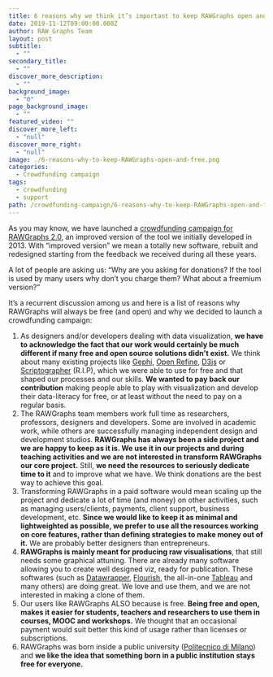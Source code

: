 ```yaml
---
title: 6 reasons why we think it’s important to keep RAWGraphs open and free
date: 2019-11-12T09:00:00.000Z
author: RAW Graphs Team
layout: post
subtitle:
  - ""
secondary_title:
  - ""
discover_more_description:
  - ""
background_image:
  - "0"
page_background_image:
  - ""
featured_video: ""
discover_more_left:
  - "null"
discover_more_right:
  - "null"
image: ./6-reasons-why-to-keep-RAWGraphs-open-and-free.png
categories:
  - Crowdfunding campaign
tags:
  - crowdfunding
  - support
path: /crowdfunding-campaign/6-reasons-why-to-keep-RAWGraphs-open-and-free
---
```


As you may know, we have launched a [crowdfunding campaign for RAWGraphs 2.0](https://igg.me/at/rawgraphs2), an improved version of the tool we initially developed in 2013. With “improved version” we mean a totally new software, rebuilt and redesigned starting from the feedback we received during all these years.

A lot of people are asking us: “Why are you asking for donations? If the tool is used by many users why don’t you charge them? What about a freemium version?”

It’s a recurrent discussion among us and here is a list of reasons why RAWGraphs will always be free (and open) and why we decided to launch a crowdfunding campaign:

1. As designers and/or developers dealing with data visualization, **we have to acknowledge the fact that our work would certainly be much different if many free and open source solutions didn't exist.** We think about many existing projects like [Gephi](https://gephi.org/), [Open Refine](http://openrefine.org/), [D3js](https://d3js.org/) or [Scriptographer](https://scriptographer.org/) (R.I.P), which we were able to use for free and that shaped our processes and our skills. **We wanted to pay back our contribution** making people able to play with visualization and develop their data-literacy for free, or at least without the need to pay on a regular basis.
1. The RAWGraphs team members work full time as researchers, professors, designers and developers. Some are involved in academic work, while others are successfully managing independent design and development studios. **RAWGraphs has always been a side project and we are happy to keep as it is. We use it in our projects and during teaching activities and we are not interested in transform RAWGraphs our core project.** Still, **we need the resources to seriously dedicate time to it** and to improve what we have. We think donations are the best way to achieve this goal.
1. Transforming RAWGraphs in a paid software would mean scaling up the project and dedicate a lot of time (and money) on other activities, such as managing users/clients, payments, client support, business development, etc. **Since we would like to keep it as minimal and lightweighted as possible, we prefer to use all the resources working on core features, rather than defining strategies to make money out of it.** We are probably better designers than entrepreneurs.
1. **RAWGraphs is mainly meant for producing raw visualisations**, that still needs some graphical attuning. There are already many software allowing you to create well designed viz, ready for publication. These softwares (such as [Datawrapper](https://www.datawrapper.de/), [Flourish](https://flourish.studio/), the all-in-one [Tableau](https://www.tableau.com/) and many others) are doing great. We love and use them, and we are not interested in making a clone of them.
1. Our users like RAWGraphs ALSO because is free. **Being free and open, makes it easier for students, teachers and researchers to use them in courses, MOOC and workshops.** We thought that an occasional payment would suit better this kind of usage rather than licenses or subscriptions.
1.  RAWGraphs was born inside a public university ([Politecnico di Milano](http://www.design.polimi.it/en/)) and **we like the idea that something born in a public institution stays free for everyone.**
